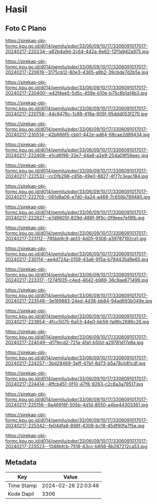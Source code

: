 # Hasil

## Foto C Plano

https://sirekap-obj-formc.kpu.go.id/d014/pemilu/pdpr/33/06/09/10/17/3306091017017-20240217-220234--a82b4a9d-2c64-442a-8e62-12f1a942a975.jpg

https://sirekap-obj-formc.kpu.go.id/d014/pemilu/pdpr/33/06/09/10/17/3306091017017-20240217-220619--3175cb12-80e3-4365-a9b2-39cbde7d2b5e.jpg

https://sirekap-obj-formc.kpu.go.id/d014/pemilu/pdpr/33/06/09/10/17/3306091017017-20240217-220400--e42f4ee5-5d5c-459e-b10e-b75c8b1a14b3.jpg

https://sirekap-obj-formc.kpu.go.id/d014/pemilu/pdpr/33/06/09/10/17/3306091017017-20240217-220758--44c8476c-1c88-419a-905f-95ddd053f270.jpg

https://sirekap-obj-formc.kpu.go.id/d014/pemilu/pdpr/33/06/09/10/17/3306091017017-20240217-230514--42b666f5-cbb1-442e-ad64-68cae2d99434.jpg

https://sirekap-obj-formc.kpu.go.id/d014/pemilu/pdpr/33/06/09/10/17/3306091017017-20240217-222408--e1cd6f96-33e7-44a8-a2e9-254a09f56eec.jpg

https://sirekap-obj-formc.kpu.go.id/d014/pemilu/pdpr/33/06/09/10/17/3306091017017-20240217-222532--cc01b298-c85b-49e0-8827-4f77c3eac184.jpg

https://sirekap-obj-formc.kpu.go.id/d014/pemilu/pdpr/33/06/09/10/17/3306091017017-20240217-222705--081d8a06-e7d0-4a24-a468-7c656b789480.jpg

https://sirekap-obj-formc.kpu.go.id/d014/pemilu/pdpr/33/06/09/10/17/3306091017017-20240217-222827--e7d9805f-829d-488f-9f9c-0f9eee7ef8fb.jpg

https://sirekap-obj-formc.kpu.go.id/d014/pemilu/pdpr/33/06/09/10/17/3306091017017-20240217-223112--785bb9c9-ab13-4d05-9306-a39787192ce1.jpg

https://sirekap-obj-formc.kpu.go.id/d014/pemilu/pdpr/33/06/09/10/17/3306091017017-20240217-230114--ae4d724a-0159-43a6-915a-b784435d9e65.jpg

https://sirekap-obj-formc.kpu.go.id/d014/pemilu/pdpr/33/06/09/10/17/3306091017017-20240217-223317--1274f935-c4ed-4642-b969-36c9ae671499.jpg

https://sirekap-obj-formc.kpu.go.id/d014/pemilu/pdpr/33/06/09/10/17/3306091017017-20240217-223548--3e169883-24ed-4d38-bb84-94ad693b049e.jpg

https://sirekap-obj-formc.kpu.go.id/d014/pemilu/pdpr/33/06/09/10/17/3306091017017-20240217-223654--4fcc5075-6a53-44e0-bb59-fa96c2686c26.jpg

https://sirekap-obj-formc.kpu.go.id/d014/pemilu/pdpr/33/06/09/10/17/3306091017017-20240217-224049--d17fecd2-721a-4fa1-b50d-a29781d17e8a.jpg

https://sirekap-obj-formc.kpu.go.id/d014/pemilu/pdpr/33/06/09/10/17/3306091017017-20240217-224257--3bd28469-3eff-47bf-8d73-b5a78cb81cdf.jpg

https://sirekap-obj-formc.kpu.go.id/d014/pemilu/pdpr/33/06/09/10/17/3306091017017-20240217-224414--4ffcb451-0f10-47f8-9263-c2c8a3a79517.jpg

https://sirekap-obj-formc.kpu.go.id/d014/pemilu/pdpr/33/06/09/10/17/3306091017017-20240217-225156--6a46916f-505b-4d1d-8550-a4be44303361.jpg

https://sirekap-obj-formc.kpu.go.id/d014/pemilu/pdpr/33/06/09/10/17/3306091017017-20240217-225342--fe04dfa8-898f-4308-bc18-45df90fa7f5e.jpg

https://sirekap-obj-formc.kpu.go.id/d014/pemilu/pdpr/33/06/09/10/17/3306091017017-20240217-225523--1048bfcb-7518-43cc-b856-8b287212ca53.jpg


## Metadata

| Key        | Value               |
| ---------- | ------------------- |
| Time Stamp | 2024-02-26 22:03:46 |
| Kode Dapil | 3306                |



